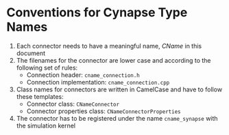 # Conventions for Cynapse Type Names

1. Each connector needs to have a meaningful name, _CName_ in this document
2. The filenames for the connector are lower case and according to the following set of rules:
    * Connection header: `cname_connection.h`
    * Connection implementation: `cname_connection.cpp`
3. Class names for connectors are written in CamelCase and have to follow these templates:
    * Connector class: `CNameConnector`
    * Connector properties class: `CNameConnectorProperties`
4. The connector has to be registered under the name `cname_synapse` with the simulation kernel
